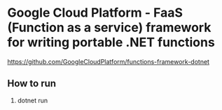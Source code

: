 # Google Cloud Platform - FaaS (Function as a service) framework for writing portable .NET functions

https://github.com/GoogleCloudPlatform/functions-framework-dotnet

## How to run
1. dotnet run